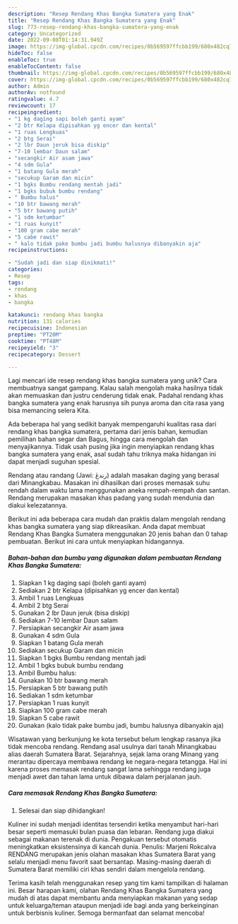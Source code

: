 ```yaml
---
description: "Resep Rendang Khas Bangka Sumatera yang Enak"
title: "Resep Rendang Khas Bangka Sumatera yang Enak"
slug: 773-resep-rendang-khas-bangka-sumatera-yang-enak
category: Uncategorized
date: 2022-09-08T01:14:31.949Z
image: https://img-global.cpcdn.com/recipes/0b569597ffcbb199/680x482cq70/rendang-khas-bangka-sumatera-foto-resep-utama.jpg
hideToc: false
enableToc: true
enableTocContent: false
thumbnail: https://img-global.cpcdn.com/recipes/0b569597ffcbb199/680x482cq70/rendang-khas-bangka-sumatera-foto-resep-utama.jpg
cover: https://img-global.cpcdn.com/recipes/0b569597ffcbb199/680x482cq70/rendang-khas-bangka-sumatera-foto-resep-utama.jpg
author: Admin
authorAv: notfound
ratingvalue: 4.7
reviewcount: 17
recipeingredient:
- "1 kg daging sapi boleh ganti ayam"
- "2 btr Kelapa dipisahkan yg encer dan kental"
- "1 ruas Lengkuas"
- "2 btg Serai"
- "2 lbr Daun jeruk bisa diskip"
- "7-10 lembar Daun salam"
- "secangkir Air asam jawa"
- "4 sdm Gula"
- "1 batang Gula merah"
- "secukup Garam dan micin"
- "1 bgks Bumbu rendang mentah jadi"
- "1 bgks bubuk bumbu rendang"
- " Bumbu halus"
- "10 btr bawang merah"
- "5 btr bawang putih"
- "1 sdm ketumbar"
- "1 ruas kunyit"
- "100 gram cabe merah"
- "5 cabe rawit"
- " kalo tidak pake bumbu jadi bumbu halusnya dibanyakin aja"
recipeinstructions:

- "Sudah jadi dan siap dinikmati!"
categories:
- Resep
tags:
- rendang
- khas
- bangka

katakunci: rendang khas bangka 
nutrition: 131 calories
recipecuisine: Indonesian
preptime: "PT20M"
cooktime: "PT48M"
recipeyield: "3"
recipecategory: Dessert

---
```





Lagi mencari ide resep rendang khas bangka sumatera yang unik? Cara membuatnya sangat gampang. Kalau salah mengolah maka hasilnya tidak akan memuaskan dan justru cenderung tidak enak. Padahal rendang khas bangka sumatera yang enak harusnya sih punya aroma dan cita rasa yang bisa memancing selera Kita.





Ada beberapa hal yang sedikit banyak mempengaruhi kualitas rasa dari rendang khas bangka sumatera, pertama dari jenis bahan, kemudian pemilihan bahan segar dan Bagus, hingga cara mengolah dan menyajikannya. Tidak usah pusing jika ingin menyiapkan rendang khas bangka sumatera yang enak,      asal sudah tahu triknya maka hidangan ini dapat menjadi suguhan spesial.














Rendang atau randang (Jawi: رندڠ) adalah masakan daging yang berasal dari Minangkabau. Masakan ini dihasilkan dari proses memasak suhu rendah dalam waktu lama menggunakan aneka rempah-rempah dan santan. Rendang merupakan masakan khas padang yang sudah mendunia dan diakui kelezatannya.






Berikut ini ada beberapa cara mudah dan praktis dalam mengolah rendang khas bangka sumatera yang siap dikreasikan. Anda dapat membuat Rendang Khas Bangka Sumatera menggunakan 20 jenis bahan dan 0 tahap pembuatan. Berikut ini cara untuk menyiapkan hidangannya.

<!--inarticleads1-->

##### Bahan-bahan dan bumbu yang digunakan dalam pembuatan Rendang Khas Bangka Sumatera:

1. Siapkan 1 kg daging sapi (boleh ganti ayam)
1. Sediakan 2 btr Kelapa (dipisahkan yg encer dan kental)
1. Ambil 1 ruas Lengkuas
1. Ambil 2 btg Serai
1. Gunakan 2 lbr Daun jeruk (bisa diskip)
1. Sediakan 7-10 lembar Daun salam
1. Persiapkan secangkir Air asam jawa
1. Gunakan 4 sdm Gula
1. Siapkan 1 batang Gula merah
1. Sediakan secukup Garam dan micin
1. Siapkan 1 bgks Bumbu rendang mentah jadi
1. Ambil 1 bgks bubuk bumbu rendang
1. Ambil  Bumbu halus:
1. Gunakan 10 btr bawang merah
1. Persiapkan 5 btr bawang putih
1. Sediakan 1 sdm ketumbar
1. Persiapkan 1 ruas kunyit
1. Siapkan 100 gram cabe merah
1. Siapkan 5 cabe rawit
1. Gunakan  (kalo tidak pake bumbu jadi, bumbu halusnya dibanyakin aja)


Wisatawan yang berkunjung ke kota tersebut belum lengkap rasanya jika tidak mencoba rendang. Rendang asal usulnya dari tanah Minangkabau alias daerah Sumatera Barat. Sejarahnya, sejak lama orang Minang yang merantau dipercaya membawa rendang ke negara-negara tetangga. Hal ini karena proses memasak rendang sangat lama sehingga rendang juga menjadi awet dan tahan lama untuk dibawa dalam perjalanan jauh. 

<!--inarticleads2-->

##### Cara memasak Rendang Khas Bangka Sumatera:


1. Selesai dan siap dihidangkan!

Kuliner ini sudah menjadi identitas tersendiri ketika menyambut hari-hari besar seperti memasuki bulan puasa dan lebaran. Rendang juga diakui sebagai makanan terenak di dunia. Pengakuan tersebut otomatis meningkatkan eksistensinya di kancah dunia. Penulis: Marjeni Rokcalva RENDANG merupakan jenis olahan masakan khas Sumatera Barat yang selalu menjadi menu favorit saat bersantap. Masing-masing daerah di Sumatera Barat memiliki ciri khas sendiri dalam mengelola rendang. 

Terima kasih telah menggunakan resep yang tim kami tampilkan di halaman ini. Besar harapan kami, olahan Rendang Khas Bangka Sumatera yang mudah di atas dapat membantu anda menyiapkan makanan yang sedap untuk keluarga/teman ataupun menjadi ide bagi anda yang berkeinginan untuk berbisnis kuliner. Semoga bermanfaat dan selamat mencoba!
